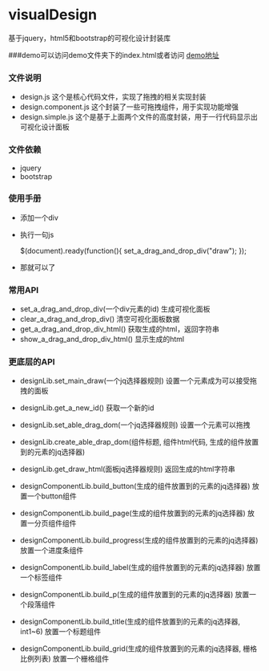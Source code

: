 # visualDesign
基于jquery，html5和bootstrap的可视化设计封装库

###demo可以访问demo文件夹下的index.html或者访问 <a href="http://htmlpreview.github.io/?https://github.com/yubang/visualDesign/blob/master/demo/index.html" target="_blank">demo地址</a>

### 文件说明

- design.js
    这个是核心代码文件，实现了拖拽的相关实现封装
- design.component.js
    这个封装了一些可拖拽组件，用于实现功能增强
- design.simple.js
    这个是基于上面两个文件的高度封装，用于一行代码显示出可视化设计面板


### 文件依赖

- jquery
- bootstrap


### 使用手册

- 添加一个div
    

    <div id="draw"></div>

- 执行一句js
      

    $(document).ready(function(){
       set_a_drag_and_drop_div("draw");
    });
    
    

- 那就可以了


### 常用API

- set_a_drag_and_drop_div(一个div元素的id) 生成可视化面板
- clear_a_drag_and_drop_div() 清空可视化面板数据
- get_a_drag_and_drop_div_html() 获取生成的html，返回字符串
- show_a_drag_and_drop_div_html() 显示生成的html


### 更底层的API


- designLib.set_main_draw(一个jq选择器规则) 设置一个元素成为可以接受拖拽的面板
- designLib.get_a_new_id() 获取一个新的id
- designLib.set_able_drag_dom(一个jq选择器规则) 设置一个元素可以拖拽
- designLib.create_able_drap_dom(组件标题, 组件html代码, 生成的组件放置到的元素的jq选择器)
- designLib.get_draw_html(面板jq选择器规则) 返回生成的html字符串

- designComponentLib.build_button(生成的组件放置到的元素的jq选择器) 放置一个button组件
- designComponentLib.build_page(生成的组件放置到的元素的jq选择器) 放置一分页组件组件
- designComponentLib.build_progress(生成的组件放置到的元素的jq选择器) 放置一个进度条组件
- designComponentLib.build_label(生成的组件放置到的元素的jq选择器) 放置一个标签组件
- designComponentLib.build_p(生成的组件放置到的元素的jq选择器) 放置一个段落组件
- designComponentLib.build_title(生成的组件放置到的元素的jq选择器, int1~6) 放置一个标题组件
- designComponentLib.build_grid(生成的组件放置到的元素的jq选择器, 栅格比例列表) 放置一个栅格组件
